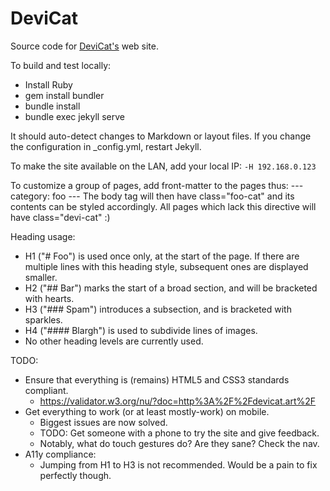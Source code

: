 # DeviCat

Source code for [DeviCat's](https://devicat.art/) web site.

To build and test locally:

* Install Ruby
* gem install bundler
* bundle install
* bundle exec jekyll serve

It should auto-detect changes to Markdown or layout files. If you change the
configuration in _config.yml, restart Jekyll.

To make the site available on the LAN, add your local IP: `-H 192.168.0.123`

To customize a group of pages, add front-matter to the pages thus:
    ---
    category: foo
    ---
The body tag will then have class="foo-cat" and its contents can be styled
accordingly. All pages which lack this directive will have class="devi-cat" :)

Heading usage:

* H1 ("# Foo") is used once only, at the start of the page. If there are multiple
  lines with this heading style, subsequent ones are displayed smaller.
* H2 ("## Bar") marks the start of a broad section, and will be bracketed with
  hearts.
* H3 ("### Spam") introduces a subsection, and is bracketed with sparkles.
* H4 ("#### Blargh") is used to subdivide lines of images.
* No other heading levels are currently used.

TODO:
* Ensure that everything is (remains) HTML5 and CSS3 standards compliant.
  - https://validator.w3.org/nu/?doc=http%3A%2F%2Fdevicat.art%2F
* Get everything to work (or at least mostly-work) on mobile.
  - Biggest issues are now solved.
  - TODO: Get someone with a phone to try the site and give feedback.
  - Notably, what do touch gestures do? Are they sane? Check the nav.
* A11y compliance:
  - Jumping from H1 to H3 is not recommended. Would be a pain to fix perfectly though.
